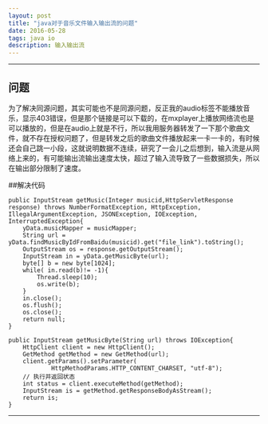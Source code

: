 ```yaml
---
layout: post
title: "java对于音乐文件输入输出流的问题"
date: 2016-05-28
tags: java io
description: 输入输出流
---
```

***

## 问题

为了解决同源问题，其实可能也不是同源问题，反正我的audio标签不能播放音乐，显示403错误，但是那个链接是可以下载的，在mxplayer上播放网络流也是可以播放的，但是在audio上就是不行，所以我用服务器转发了一下那个歌曲文件，就不存在授权问题了，但是转发之后的歌曲文件播放起来一卡一卡的，有时候还会自己跳一小段，这就说明数据不连续，研究了一会儿之后想到，输入流是从网络上来的，有可能输出流输出速度太快，超过了输入流导致了一些数据损失，所以在输出部分限制了速度。

##解决代码

    public InputStream getMusic(Integer musicid,HttpServletResponse response) throws NumberFormatException, HttpException, IllegalArgumentException, JSONException, IOException, InterruptedException{
        yData.musicMapper = musicMapper;
        String url = yData.findMusicByIdFromBaidu(musicid).get("file_link").toString();
        OutputStream os = response.getOutputStream();
        InputStream in = yData.getMusicByte(url);
        byte[] b = new byte[1024];  
        while( in.read(b)!= -1){
            Thread.sleep(10);
            os.write(b);     
        }
        in.close(); 
        os.flush();
        os.close();
        return null;
    }

    public InputStream getMusicByte(String url) throws IOException{
        HttpClient client = new HttpClient();
        GetMethod getMethod = new GetMethod(url);
        client.getParams().setParameter(
                HttpMethodParams.HTTP_CONTENT_CHARSET, "utf-8");
        // 执行并返回状态
        int status = client.executeMethod(getMethod);
        InputStream is = getMethod.getResponseBodyAsStream();
        return is;
    }

***
